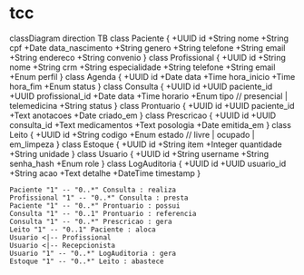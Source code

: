 # tcc

classDiagram
    direction TB
    class Paciente {
        +UUID id
        +String nome
        +String cpf
        +Date data_nascimento
        +String genero
        +String telefone
        +String email
        +String endereco
        +String convenio
    }
    class Profissional {
        +UUID id
        +String nome
        +String crm
        +String especialidade
        +String telefone
        +String email
        +Enum perfil
    }
    class Agenda {
        +UUID id
        +Date data
        +Time hora_inicio
        +Time hora_fim
        +Enum status
    }
    class Consulta {
        +UUID id
        +UUID paciente_id
        +UUID profissional_id
        +Date data
        +Time horario
        +Enum tipo   // presencial | telemedicina
        +String status
    }
    class Prontuario {
        +UUID id
        +UUID paciente_id
        +Text anotacoes
        +Date criado_em
    }
    class Prescricao {
        +UUID id
        +UUID consulta_id
        +Text medicamentos
        +Text posologia
        +Date emitida_em
    }
    class Leito {
        +UUID id
        +String codigo
        +Enum estado  // livre | ocupado | em_limpeza
    }
    class Estoque {
        +UUID id
        +String item
        +Integer quantidade
        +String unidade
    }
    class Usuario {
        +UUID id
        +String username
        +String senha_hash
        +Enum role
    }
    class LogAuditoria {
        +UUID id
        +UUID usuario_id
        +String acao
        +Text detalhe
        +DateTime timestamp
    }

    Paciente "1" -- "0..*" Consulta : realiza
    Profissional "1" -- "0..*" Consulta : presta
    Paciente "1" -- "0..*" Prontuario : possui
    Consulta "1" -- "0..1" Prontuario : referencia
    Consulta "1" -- "0..*" Prescricao : gera
    Leito "1" -- "0..1" Paciente : aloca
    Usuario <|-- Profissional
    Usuario <|-- Recepcionista
    Usuario "1" -- "0..*" LogAuditoria : gera
    Estoque "1" -- "0..*" Leito : abastece
